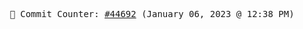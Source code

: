<p align="center">
    <samp>
        📮 Commit Counter: <a href="https://github.com/Javascript-void0/Javascript-void0/commits/main">#44692</a> (January 06, 2023 @ 12:38 PM)
    </samp>
</p>